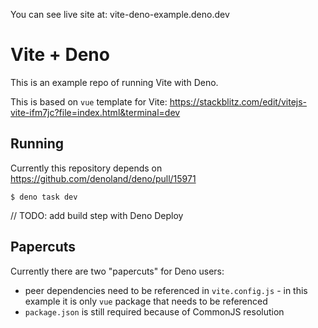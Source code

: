 You can see live site at: vite-deno-example.deno.dev

# Vite + Deno

This is an example repo of running Vite with Deno.

This is based on `vue` template for Vite:
https://stackblitz.com/edit/vitejs-vite-ifm7jc?file=index.html&terminal=dev

## Running

Currently this repository depends on https://github.com/denoland/deno/pull/15971

```
$ deno task dev
```

// TODO: add build step with Deno Deploy

## Papercuts

Currently there are two "papercuts" for Deno users:

- peer dependencies need to be referenced in `vite.config.js` - in this example
  it is only `vue` package that needs to be referenced
- `package.json` is still required because of CommonJS resolution
